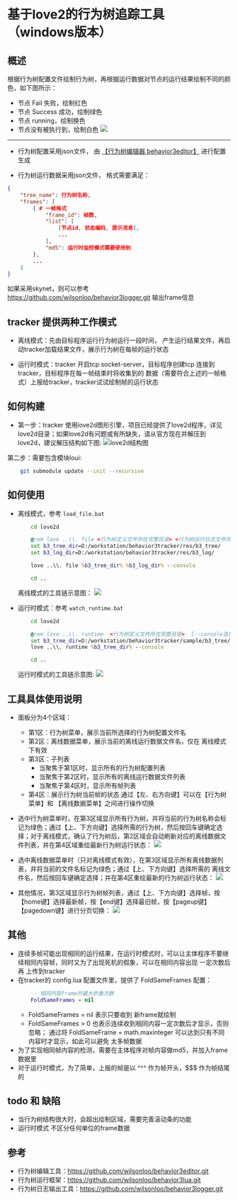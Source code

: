 # 基于love2的行为树追踪工具（windows版本）

## 概述
根据行为树配置文件绘制行为树，再根据运行数据对节点的运行结果绘制不同的颜色，如下图所示：
* 节点 Fail 失败，绘制红色
* 节点 Success 成功，绘制绿色
* 节点 running，绘制换色
* 节点没有被执行到，绘制白色
![](https://wilsonloo.oss-cn-guangzhou.aliyuncs.com/img/B3%20Tracker%20preview.jpg)


---
* 行为树配置采用json文件， 由 [【行为树编辑器 behavior3editor】](https://github.com/wilsonloo/behavior3editor.git) 进行配置生成

* 行为树运行数据采用json文件， 格式需要满足：
```json
{
    "tree_name": 行为树名称,
    "frames": [
        { # 一帧格式
            "frame_id": 帧数,
            "list": [
                [节点id, 状态编码, 提示消息],
                ...
            ],
            "md5": 运行时监控模式需要使用到
        },
        ...
    ]
}
```
如果采用skynet，则可以参考 https://github.com/wilsonloo/behavior3logger.git 输出frame信息

## tracker 提供两种工作模式
* 离线模式：先由目标程序运行行为树运行一段时间， 产生运行结果文件，再启动tracker加载结果文件，展示行为树在每帧的运行状态

* 运行时模式：tracker 开启tcp socket-server，目标程序创建tcp 连接到tracker，目标程序在每一帧结束时将收集到的 数据（需要符合上述的一帧格式）上报给tracker，tracker试试绘制帧的运行状态

## 如何构建
* 第一步：tracker 使用love2d图形引擎，项目已经提供了love2d程序，详见love2d目录；如果love2d有问题或有所缺失，请从官方现在并解压到love2d，建议解压结构如下图:
![love2d结构图](https://wilsonloo.oss-cn-guangzhou.aliyuncs.com/img/love2d_struct.jpg)

第二步：需要包含模块loui:
```sh 
    git submodule update --init --recursive
```

## 如何使用
* 离线模式，参考 `load_file.bat`
    ```bat
        cd love2d

        @rem love ..\\. file <行为树定义文件所在完整目录> <行为树运行日志文件所在完整目录> [--console选项表示开启终端]
        set b3_tree_dir=D:/workstation/behavior3tracker/res/b3_tree/
        set b3_log_dir=D:/workstation/behavior3tracker/res/b3_log/

        love ..\\. file %b3_tree_dir% %b3_log_dir% --console

        cd ..
    ```
    离线模式的工具链示意图：
![](https://wilsonloo.oss-cn-guangzhou.aliyuncs.com/img/load_file_mod.jpg)        

* 运行时模式：参考 `watch_runtime.bat`
    ```bat
        cd love2d

        @rem love ..\\. runtime  <行为树定义文件所在完整目录>  [--console选项表示开启终端]
        set b3_tree_dir=D:/workstation/behavior3tracker/sample/b3_tree/
        love ..\\. runtime %b3_tree_dir% --console

        cd ..
    ```
    运行时模式的工具链示意图:
    ![](https://wilsonloo.oss-cn-guangzhou.aliyuncs.com/img/watch_runtime_mod.jpg)

## 工具具体使用说明
* 面板分为4个区域：
    * 第1区：行为树菜单，展示当前所选择的行为树配置文件名
    * 第2区：离线数据菜单，展示当前的离线运行数据文件名，仅在 离线模式下有效
    * 第3区：子列表
        * 当聚焦于第1区时，显示所有的行为树配置列表
        * 当聚焦于第2区时，显示所有的离线运行数据文件列表
        * 当聚焦于第4区时，显示所有帧列表
    * 第4区：展示行为树当前帧的状态
通过【左、右方向键】可以在【行为树菜单】和 【离线数据菜单】之间进行操作切换

* 选中行为树菜单时，在第3区域显示所有行为树，并将当前的行为树名称会标记为绿色；通过【上、下方向键】选择所需的行为树，然后按回车键确定选择；对于离线模式，确认了行为树后，第2区域会自动刷新对应的离线数据文件列表，并在第4区域重绘最新行为树运行状态：
![](https://wilsonloo.oss-cn-guangzhou.aliyuncs.com/img/menu_tree.jpg)

* 选中离线数据菜单时（只对离线模式有效），在第3区域显示所有离线数据列表，并将当前的文件名标记为绿色；通过【上、下方向键】选择所需的 离线文件名，然后按回车键确定选择；并在第4区重绘最新的行为树运行状态：
![](https://wilsonloo.oss-cn-guangzhou.aliyuncs.com/img/menu-log.jpg)

* 其他情况，第3区域显示行为树帧列表，通过【上、下方向键】选择帧，按【home键】选择最新帧，按【end键】选择最旧帧，按【pageup键】【pagedown键】进行分页切换：
![](https://wilsonloo.oss-cn-guangzhou.aliyuncs.com/img/menu-frames.jpg)

## 其他
* 连续多帧可能出现相同的运行结果，在运行时模式时，可以让主体程序不要继续相同内容帧，同时又为了出现死机的假象，可以在相同内容出现 一定次数后再 上传到tracker
* 在tracker的 config.lua 配置文件里，提供了 FoldSameFrames 配置：
    ```lua
        -- 相同内容frame的最大折叠次数
        FoldSameFrames = nil
    ```
    * FoldSameFrames = nil 表示只要收到 新frame就绘制
    * FoldSameFrames > 0 也表示连续收到相同内容一定次数后才显示，否则忽略；
        通过将 FoldSameFrame = math.maxinteger 可以达到只有不同内容时才显示，如此可以避免 太多帧数据
* 为了实现相同帧内容的检测，需要在主体程序对帧内容做md5，并加入frame数据里
* 对于运行时模式，为了简单，上报的帧是以 ^^^ 作为帧开头，$$$ 作为帧结尾的

## todo 和 缺陷
* 当行为树结构很大时，会超出绘制区域，需要完善滚动条的功能
* 运行时模式 不区分任何单位的frame数据

## 参考
* 行为树编辑工具：https://github.com/wilsonloo/behavior3editor.git
* 行为树运行框架：https://github.com/wilsonloo/behavior3lua.git
* 行为树日志输出工具：https://github.com/wilsonloo/behavior3logger.git
